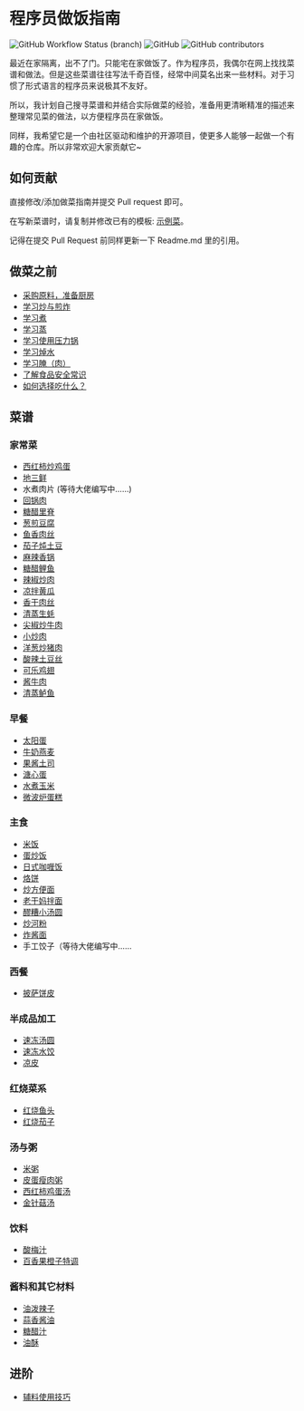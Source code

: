 # 程序员做饭指南

![GitHub Workflow Status (branch)](https://img.shields.io/github/workflow/status/Anduin2017/HowToCook/Continuous%20Integration/master)
![GitHub](https://img.shields.io/github/license/Anduin2017/HowToCook)
![GitHub contributors](https://img.shields.io/github/contributors/Anduin2017/HowToCook)

最近在家隔离，出不了门。只能宅在家做饭了。作为程序员，我偶尔在网上找找菜谱和做法。但是这些菜谱往往写法千奇百怪，经常中间莫名出来一些材料。对于习惯了形式语言的程序员来说极其不友好。

所以，我计划自己搜寻菜谱和并结合实际做菜的经验，准备用更清晰精准的描述来整理常见菜的做法，以方便程序员在家做饭。

同样，我希望它是一个由社区驱动和维护的开源项目，使更多人能够一起做一个有趣的仓库。所以非常欢迎大家贡献它~

## 如何贡献

直接修改/添加做菜指南并提交 Pull request 即可。

在写新菜谱时，请复制并修改已有的模板: [示例菜](./dishes/template/示例菜/示例菜.md?plain=1)。

记得在提交 Pull Request 前同样更新一下 Readme.md 里的引用。

## 做菜之前

* [采购原料，准备厨房](./tips/厨房准备.md)
* [学习炒与煎炸](./tips/learn/炒与煎.md)
* [学习煮](./tips/learn/煮.md)
* [学习蒸](./tips/learn/蒸.md)
* [学习使用压力锅](./tips/learn/高压力锅.md)
* [学习焯水](./tips/learn/焯水.md)
* [学习腌（肉）](./tips/learn/学习腌.md)
* [了解食品安全常识](./tips/learn/食品安全.md)
* [如何选择吃什么？](./tips/如何选择现在吃什么.md)

## 菜谱

### 家常菜

* [西红柿炒鸡蛋](./dishes/home-cooking/西红柿炒鸡蛋.md)
* [地三鲜](./dishes/home-cooking/地三鲜.md)
* 水煮肉片 (等待大佬编写中……)
* [回锅肉](./dishes/home-cooking/回锅肉.md)
* [糖醋里脊](./dishes/home-cooking/糖醋里脊.md)
* [葱煎豆腐](./dishes/home-cooking/葱煎豆腐.md)
* [鱼香肉丝](./dishes/home-cooking/鱼香肉丝.md)
* [茄子炖土豆](./dishes/home-cooking/茄子炖土豆.md)
* [麻辣香锅](./dishes/home-cooking/麻辣香锅.md)
* [糖醋鲤鱼](./dishes/home-cooking/糖醋鲤鱼/糖醋鲤鱼.md)
* [辣椒炒肉](./dishes/home-cooking/辣椒炒肉.md)
* [凉拌黄瓜](./dishes/home-cooking/凉拌黄瓜.md)
* [香干肉丝](./dishes/home-cooking/香干肉丝.md)
* [清蒸生蚝](./dishes/home-cooking/清蒸生蚝.md)
* [尖椒炒牛肉](./dishes/home-cooking/尖椒炒牛肉.md)
* [小炒肉](./dishes/home-cooking/小炒肉.md)
* [洋葱炒猪肉](./dishes/home-cooking/洋葱炒猪肉.md)
* [酸辣土豆丝](./dishes/home-cooking/酸辣土豆丝.md)
* [可乐鸡翅](./dishes/home-cooking/可乐鸡翅.md)
* [酱牛肉](./dishes/home-cooking/酱牛肉/酱牛肉.md)
* [清蒸鲈鱼](./dishes/home-cooking/清蒸鲈鱼/清蒸鲈鱼.md)

### 早餐

* [太阳蛋](./dishes/breakfast/太阳蛋.md)
* [牛奶燕麦](./dishes/breakfast/牛奶燕麦.md)
* [果酱土司](./dishes/breakfast/吐司果酱.md)
* [溏心蛋](./dishes/breakfast/溏心蛋.md)
* [水煮玉米](./dishes/breakfast/水煮玉米.md)
* [微波炉蛋糕](./dishes/breakfast/微波炉蛋糕.md)

### 主食

* [米饭](./dishes/staple/米饭.md)
* [蛋炒饭](./dishes/staple/蛋炒饭.md)
* [日式咖喱饭](./dishes/staple/日式咖喱饭/日式咖喱饭.md)
* [烙饼](./dishes/staple/烙饼/烙饼.md)
* [炒方便面](./dishes/staple/炒方便面.md)
* [老干妈拌面](./dishes/staple/老干妈拌面.md)
* [醪糟小汤圆](./dishes/staple/醪糟小汤圆.md)
* [炒河粉](./dishes/staple/炒河粉.md)
* [炸酱面](./dishes/staple/炸酱面.md)
* 手工饺子（等待大佬编写中……

### 西餐

* [披萨饼皮](./dishes/pizza/披萨饼皮.md)

### 半成品加工

* [速冻汤圆](./dishes/semi-finished/速冻汤圆/速冻汤圆.md)
* [速冻水饺](./dishes/semi-finished/速冻水饺.md)
* [凉皮](./dishes/semi-finished/凉皮.md)

### 红烧菜系

* [红烧鱼头](./dishes/braised/红烧鱼头.md)
* [红烧茄子](./dishes/braised/红烧茄子.md)

### 汤与粥

* [米粥](./dishes/soup/米粥.md)
* [皮蛋瘦肉粥](./dishes/soup/皮蛋瘦肉粥.md)
* [西红柿鸡蛋汤](./dishes/soup/西红柿鸡蛋汤.md)
* [金针菇汤](./dishes/soup/金针菇汤.md)

### 饮料

* [酸梅汁](./dishes/drink/酸梅汁.md)
* [百香果橙子特调](./dishes/drink/百香果橙子特调/百香果橙子特调.md)

### 酱料和其它材料

* [油泼辣子](./dishes/condiment/油泼辣子.md)
* [蒜香酱油](./dishes/condiment/蒜香酱油.md)
* [糖醋汁](./dishes/condiment/糖醋汁.md)
* [油酥](./dishes/condiment/油酥.md)

## 进阶

* [辅料使用技巧](./tips/advanced/辅料技巧.md)
